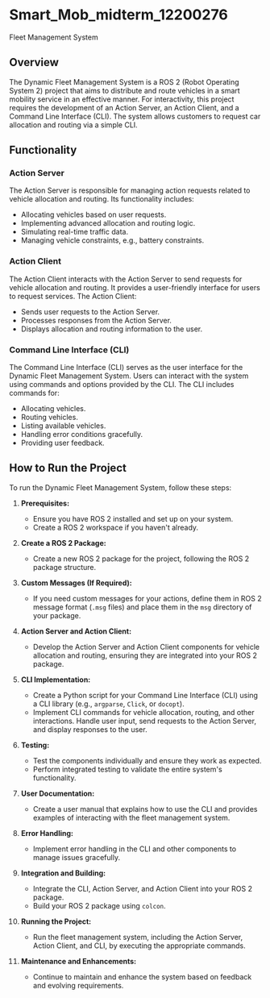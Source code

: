 # Smart_Mob_midterm_12200276
Fleet Management System

## Overview

The Dynamic Fleet Management System is a ROS 2 (Robot Operating System 2) project that aims to distribute and route vehicles in a smart mobility service in an effective manner. For interactivity, this project requires the development of an Action Server, an Action Client, and a Command Line Interface (CLI). The system allows customers to request car allocation and routing via a simple CLI.

## Functionality

### Action Server

The Action Server is responsible for managing action requests related to vehicle allocation and routing. Its functionality includes:

- Allocating vehicles based on user requests.
- Implementing advanced allocation and routing logic.
- Simulating real-time traffic data.
- Managing vehicle constraints, e.g., battery constraints.

### Action Client

The Action Client interacts with the Action Server to send requests for vehicle allocation and routing. It provides a user-friendly interface for users to request services. The Action Client:

- Sends user requests to the Action Server.
- Processes responses from the Action Server.
- Displays allocation and routing information to the user.

### Command Line Interface (CLI)

The Command Line Interface (CLI) serves as the user interface for the Dynamic Fleet Management System. Users can interact with the system using commands and options provided by the CLI. The CLI includes commands for:

- Allocating vehicles.
- Routing vehicles.
- Listing available vehicles.
- Handling error conditions gracefully.
- Providing user feedback.

## How to Run the Project

To run the Dynamic Fleet Management System, follow these steps:

1. **Prerequisites:**
   - Ensure you have ROS 2 installed and set up on your system.
   - Create a ROS 2 workspace if you haven't already.

2. **Create a ROS 2 Package:**
   - Create a new ROS 2 package for the project, following the ROS 2 package structure.

3. **Custom Messages (If Required):**
   - If you need custom messages for your actions, define them in ROS 2 message format (`.msg` files) and place them in the `msg` directory of your package.

4. **Action Server and Action Client:**
   - Develop the Action Server and Action Client components for vehicle allocation and routing, ensuring they are integrated into your ROS 2 package.

5. **CLI Implementation:**
   - Create a Python script for your Command Line Interface (CLI) using a CLI library (e.g., `argparse`, `Click`, or `docopt`).
   - Implement CLI commands for vehicle allocation, routing, and other interactions. Handle user input, send requests to the Action Server, and display responses to the user.

6. **Testing:**
   - Test the components individually and ensure they work as expected.
   - Perform integrated testing to validate the entire system's functionality.

7. **User Documentation:**
   - Create a user manual that explains how to use the CLI and provides examples of interacting with the fleet management system.

8. **Error Handling:**
   - Implement error handling in the CLI and other components to manage issues gracefully.

9. **Integration and Building:**
   - Integrate the CLI, Action Server, and Action Client into your ROS 2 package.
   - Build your ROS 2 package using `colcon`.

10. **Running the Project:**
    - Run the fleet management system, including the Action Server, Action Client, and CLI, by executing the appropriate commands.

11. **Maintenance and Enhancements:**
    - Continue to maintain and enhance the system based on feedback and evolving requirements.

